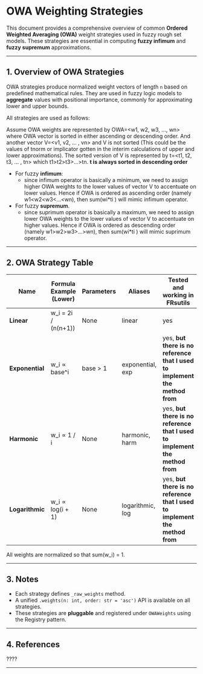 # OWA Weighting Strategies

This document provides a comprehensive overview of common **Ordered Weighted Averaging (OWA)** weight strategies used in fuzzy rough set models. These strategies are essential in computing **fuzzy infimum** and **fuzzy supremum** approximations.

---

## 1. Overview of OWA Strategies

OWA strategies produce normalized weight vectors of length `n` based on predefined mathematical rules. They are used in fuzzy logic models to **aggregate** values with positional importance, commonly for approximating lower and upper bounds.

All strategies are used as follows:

Assume OWA weights are represented by OWA=<w1, w2, w3, ..., wn> where OWA vector is sorted in either ascending or descending order. And another vector V=<v1, v2, ... , vn> and V is not sorted (This could be the values of tnorm or implicator gotten in the interim calculations of upper and lower approximations). The sorted version of V is represented by t=<t1, t2, t3, ... , tn> which t1>t2>t3>...>tn. **t is always sorted in descending order** 

- For fuzzy **infimum**:
  - since infimum operator is basically a minimum, we need to assign higher OWA weights to the lower values of vector V to accentuate on lower values. Hence if OWA is ordered as ascending order (namely w1<w2<w3<...<wn), then sum(wi*ti ) will mimic infimum operator.  
- For fuzzy **supremum**.
  - since suprimum operator is basically a maximum, we need to assign lower OWA weights to the lower values of vector V to accentuate on higher values. Hence if OWA is ordered as descending order (namely w1>w2>w3>...>wn), then sum(wi*ti ) will mimic suprimum operator.
---

## 2. OWA Strategy Table

| Name         | Formula Example (Lower)                         | Parameters        | Aliases         |Tested and working in FRsutils|
|--------------|--------------------------------------------------|-------------------|-----------------|-------------------|
| **Linear**   | w_i = 2i / (n(n+1))                              | None              | linear          |yes|
| **Exponential** | w_i ∝ base^i                                 | base > 1          | exponential, exp|yes, **but there is no reference that I used to implement the method from**|
| **Harmonic** | w_i ∝ 1 / i                                      | None              | harmonic, harm  |yes, **but there is no reference that I used to implement the method from**|
| **Logarithmic** | w_i ∝ log(i + 1)                             | None              | logarithmic, log|yes, **but there is no reference that I used to implement the method from**|

All weights are normalized so that sum(w_i) = 1.

---

## 3. Notes

- Each strategy defines `_raw_weights` method.
- A unified `.weights(n: int, order: str = 'asc')` API is available on all strategies.
- These strategies are **pluggable** and registered under `OWAWeights` using the Registry pattern.

---

## 4. References

????

---